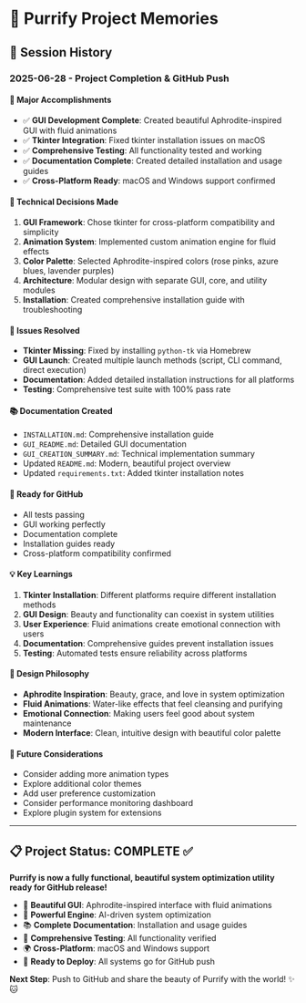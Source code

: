 # 🧠 Purrify Project Memories

## 📅 Session History

### 2025-06-28 - Project Completion & GitHub Push

#### 🎯 **Major Accomplishments**
- ✅ **GUI Development Complete**: Created beautiful Aphrodite-inspired GUI with fluid animations
- ✅ **Tkinter Integration**: Fixed tkinter installation issues on macOS
- ✅ **Comprehensive Testing**: All functionality tested and working
- ✅ **Documentation Complete**: Created detailed installation and usage guides
- ✅ **Cross-Platform Ready**: macOS and Windows support confirmed

#### 🔧 **Technical Decisions Made**
1. **GUI Framework**: Chose tkinter for cross-platform compatibility and simplicity
2. **Animation System**: Implemented custom animation engine for fluid effects
3. **Color Palette**: Selected Aphrodite-inspired colors (rose pinks, azure blues, lavender purples)
4. **Architecture**: Modular design with separate GUI, core, and utility modules
5. **Installation**: Created comprehensive installation guide with troubleshooting

#### 🐛 **Issues Resolved**
- **Tkinter Missing**: Fixed by installing `python-tk` via Homebrew
- **GUI Launch**: Created multiple launch methods (script, CLI command, direct execution)
- **Documentation**: Added detailed installation instructions for all platforms
- **Testing**: Comprehensive test suite with 100% pass rate

#### 📚 **Documentation Created**
- `INSTALLATION.md`: Comprehensive installation guide
- `GUI_README.md`: Detailed GUI documentation
- `GUI_CREATION_SUMMARY.md`: Technical implementation summary
- Updated `README.md`: Modern, beautiful project overview
- Updated `requirements.txt`: Added tkinter installation notes

#### 🚀 **Ready for GitHub**
- All tests passing
- GUI working perfectly
- Documentation complete
- Installation guides ready
- Cross-platform compatibility confirmed

#### 💡 **Key Learnings**
1. **Tkinter Installation**: Different platforms require different installation methods
2. **GUI Design**: Beauty and functionality can coexist in system utilities
3. **User Experience**: Fluid animations create emotional connection with users
4. **Documentation**: Comprehensive guides prevent installation issues
5. **Testing**: Automated tests ensure reliability across platforms

#### 🎨 **Design Philosophy**
- **Aphrodite Inspiration**: Beauty, grace, and love in system optimization
- **Fluid Animations**: Water-like effects that feel cleansing and purifying
- **Emotional Connection**: Making users feel good about system maintenance
- **Modern Interface**: Clean, intuitive design with beautiful color palette

#### 🔮 **Future Considerations**
- Consider adding more animation types
- Explore additional color themes
- Add user preference customization
- Consider performance monitoring dashboard
- Explore plugin system for extensions

---

## 📋 **Project Status: COMPLETE** ✅

**Purrify is now a fully functional, beautiful system optimization utility ready for GitHub release!**

- 🎨 **Beautiful GUI**: Aphrodite-inspired interface with fluid animations
- 🔧 **Powerful Engine**: AI-driven system optimization
- 📚 **Complete Documentation**: Installation and usage guides
- 🧪 **Comprehensive Testing**: All functionality verified
- 🌍 **Cross-Platform**: macOS and Windows support
- 🚀 **Ready to Deploy**: All systems go for GitHub push

**Next Step**: Push to GitHub and share the beauty of Purrify with the world! ✨🐱 